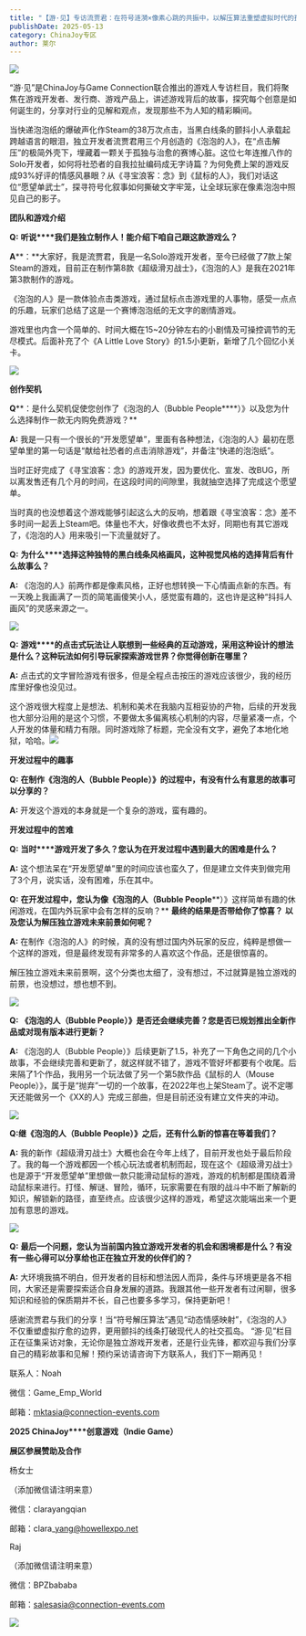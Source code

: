 ```yaml
---
title: "【游·见】专访流贾君：在符号涟漪×像素心跳的共振中，以解压算法重塑虚拟时代的孤独解药"
publishDate: 2025-05-13
category: ChinaJoy专区
author: 莱尔
---
```


![](https://ec-net-1251389766.cos.ap-shanghai.myqcloud.com/wp-content/uploads/2025/05/20250513154433168.jpeg)

“游·见”是ChinaJoy与Game Connection联合推出的游戏人专访栏目，我们将聚焦在游戏开发者、发行商、游戏产品上，讲述游戏背后的故事，探究每个创意是如何诞生的，分享对行业的见解和观点，发现那些不为人知的精彩瞬间。

当快递泡泡纸的爆破声化作Steam的38万次点击，当黑白线条的颤抖小人承载起跨越语言的眼泪，独立开发者流贾君用三个月创造的《泡泡的人》，在“点击解压”的极简外壳下，埋藏着一颗关于孤独与治愈的赛博心脏。这位七年连推八作的Solo开发者，如何将社恐者的自我拉扯编码成无字诗篇？为何免费上架的游戏反成93%好评的情感风暴眼？从《寻宝浪客：念》到《鼠标的人》，我们对话这位“愿望单武士”，探寻符号化叙事如何撕破文字牢笼，让全球玩家在像素泡泡中照见自己的影子。

**团队和游戏介绍**

**Q:** **听说****我们是独立制作人！能介绍下咱自己跟这款游戏么？**

**A****：**大家好，我是流贾君，我是一名Solo游戏开发者，至今已经做了7款上架Steam的游戏，目前正在制作第8款《超级滑刃战士》，《泡泡的人》是我在2021年第3款制作的游戏。

《泡泡的人》是一款体验点击类游戏，通过鼠标点击游戏里的人事物，感受一点点的乐趣，玩家们总结了这是一个赛博泡泡纸的无文字的剧情游戏。

游戏里也内含一个简单的、时间大概在15~20分钟左右的小剧情及可操控调节的无尽模式。后面补充了个《A Little Love Story》的1.5小更新，新增了几个回忆小关卡。

![](https://ec-net-1251389766.cos.ap-shanghai.myqcloud.com/wp-content/uploads/2025/05/20250513154441226.gif)

**创作契机**

**Q****：是什么契机促使您创作了《泡泡的人（Bubble People****）》以及您为什么选择制作一款无内购免费游戏？**

**A:** 我是一只有一个很长的“开发愿望单”，里面有各种想法，《泡泡的人》最初在愿望单里的第一句话是“献给社恐者的点击消除游戏”，并备注“快递的泡泡纸”。

当时正好完成了《寻宝浪客：念》的游戏开发，因为要优化、宣发、改BUG，所以离发售还有几个月的时间，在这段时间的间隙里，我就抽空选择了完成这个愿望单。

当时真的也没想着这个游戏能够引起这么大的反响，想着跟《寻宝浪客：念》差不多时间一起丢上Steam吧。体量也不大，好像收费也不太好，同期也有其它游戏了，《泡泡的人》用来吸引一下流量就好了。

**Q:** **为什么****选择这种独特的黑白线条风格画风，这种视觉风格的选择背后有什么故事么？**

**A:** 《泡泡的人》前两作都是像素风格，正好也想转换一下心情画点新的东西。有一天晚上我画满了一页的简笔画傻笑小人，感觉蛮有趣的，这也许是这种“抖抖人画风”的灵感来源之一。

![](https://ec-net-1251389766.cos.ap-shanghai.myqcloud.com/wp-content/uploads/2025/05/20250513154446202.gif)

**Q:** **游戏****的点击式玩法让人联想到一些经典的互动游戏，采用这种设计的想法是什么？这种玩法如何引导玩家探索游戏世界？你觉得创新在哪里？**

**A:** 点击式的文字冒险游戏有很多，但是全程点击按压的游戏应该很少，我的经历库里好像也没见过。

这个游戏很大程度上是想法、机制和美术在我脑内互相妥协的产物，后续的开发我也大部分沿用的是这个习惯，不要做太多偏离核心机制的内容，尽量紧凑一点，个人开发的体量和精力有限。同时游戏除了标题，完全没有文字，避免了本地化地狱，哈哈。![](blob:https://www.easecation.net/685b6581-2826-48b2-a755-cf07e7d4047a)

**开发过程中的趣事**

**Q:** **在****制作《泡泡的人（Bubble People****）》的过程中，有没有什么有意思的故事可以分享的？**

**A:** 开发这个游戏的本身就是一个复杂的游戏，蛮有趣的。

**开发过程中的苦难**

**Q:** **当时****游戏开发了多久？您认为在开发过程中遇到最大的困难是什么？**

**A:** 这个想法呆在“开发愿望单”里的时间应该也蛮久了，但是建立文件夹到做完用了3个月，说实话，没有困难，乐在其中。

**Q:** **在开发过程中，您认为像《泡泡的人（Bubble People****）》这样简单有趣的休闲游戏，在国内外玩家中会有怎样的反响？** **最终的结果是否带给你了惊喜？** **以及您认为解压独立游戏未来前景如何呢？**

**A:** 在制作《泡泡的人》的时候，真的没有想过国内外玩家的反应，纯粹是想做一个这样的游戏，但是最终发现有非常多的人喜欢这个作品，还是很惊喜的。

解压独立游戏未来前景啊，这个分类也太细了，没有想过，不过就算是独立游戏的前景，也没想过，想也想不到。

![](https://ec-net-1251389766.cos.ap-shanghai.myqcloud.com/wp-content/uploads/2025/05/20250513154437608.gif)

**Q:** **《****泡泡的人（Bubble People****）》是否还会继续完善？您是否已规划推出全新作品或对现有版本进行更新？**

**A:** 《泡泡的人（Bubble People）》后续更新了1.5，补充了一下角色之间的几个小故事，不会继续完善和更新了，就这样就不错了，游戏不管好坏都要有个收尾。后来隔了1个作品，我用另一个玩法做了另一个第5款作品《鼠标的人（Mouse People）》，属于是“抛弃”一切的一个故事，在2022年也上架Steam了。说不定哪天还能做另一个《XX的人》完成三部曲，但是目前还没有建立文件夹的冲动。

![](https://ec-net-1251389766.cos.ap-shanghai.myqcloud.com/wp-content/uploads/2025/05/20250513154443870.gif)

**Q:****继《泡泡的人（Bubble People****）》之后，还有什么新的惊喜在等着我们？**

**A:** 我的新作《超级滑刃战士》大概也会在今年上线了，目前开发也处于最后阶段了。我的每一个游戏都因一个核心玩法或者机制而起，现在这个《超级滑刃战士》也是源于“开发愿望单”里想做一款只能滑动鼠标的游戏，游戏的机制都是围绕着滑动鼠标来进行。打怪、解谜、冒险，循环，玩家需要在有限的战斗中不断了解新的知识，解锁新的路径，直至终点。应该很少这样的游戏，希望这次能端出来一个更加有意思的游戏。

![](https://ec-net-1251389766.cos.ap-shanghai.myqcloud.com/wp-content/uploads/2025/05/20250513154445365.jpg)

**Q:** **最后一个问题，您认为当前国内独立游戏开发者的机会和困境都是什么？有没有一些心得可以分享给也正在独立开发的伙伴们的？**

**A:** 大环境我搞不明白，但开发者的目标和想法因人而异，条件与环境更是各不相同，大家还是需要探索适合自身发展的道路。我跟其他一些开发者有过闲聊，很多知识和经验的保质期并不长，自己也要多多学习，保持更新吧！

感谢流贾君与我们的分享！当“符号解压算法”遇见“动态情感映射”，《泡泡的人》不仅重塑虚拟疗愈的边界，更用颤抖的线条打破现代人的社交孤岛。 “游·见”栏目正在征集采访对象，无论你是独立游戏开发者，还是行业先锋，都欢迎与我们分享自己的精彩故事和见解！预约采访请咨询下方联系人，我们下一期再见！ 

联系人：Noah

微信：Game\_Emp\_World

邮箱：[mktasia@connection-events.com](mailto:mktasia@connection-events.com)

**2025 ChinaJoy****创意游戏（Indie Game）**

**展区参展赞助及合作**

杨女士

（添加微信请注明来意）

微信：clarayangqian

邮箱：clara\_yang@howellexpo.net

Raj

（添加微信请注明来意）

微信：BPZbababa

邮箱：salesasia@connection-events.com

![](https://ec-net-1251389766.cos.ap-shanghai.myqcloud.com/wp-content/uploads/2025/05/20250513154450799.jpg)
